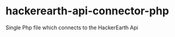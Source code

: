hackerearth-api-connector-php
=============================

Single Php file which connects to the HackerEarth Api
